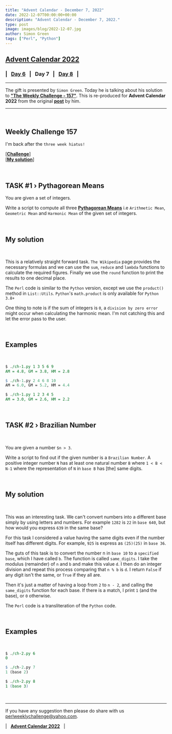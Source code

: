 ```yaml
---
title: "Advent Calendar - December 7, 2022"
date: 2022-12-07T00:00:00+00:00
description: "Advent Calendar - December 7, 2022."
type: post
image: images/blog/2022-12-07.jpg
author: Simon Green
tags: ["Perl", "Python"]
---
```


## [**Advent Calendar 2022**](/blog/advent-calendar-2022)
### | &nbsp; [**Day 6**](/blog/advent-calendar-2022-12-06) &nbsp; | &nbsp; **Day 7** &nbsp; | &nbsp; [**Day 8**](/blog/advent-calendar-2022-12-08) &nbsp; |
***

The gift is presented by `Simon Green`. Today he is talking about his solution to [**"The Weekly Challenge - 157"**](/blog/perl-weekly-challenge-157). This is re-produced for **Advent Calendar 2022** from the original [**post**](https://dev.to/simongreennet/three-means-and-big-bases-3o2f) by him.

***

<br>

## Weekly Challenge 157

I'm back after the `three week hiatus!`

[[**Challenge**](https://theweeklychallenge.org/blog/perl-weekly-challenge-157/)]
<br>
[[**My solution**](https://github.com/manwar/perlweeklychallenge-club/tree/master/challenge-157/sgreen)]

<br>

## TASK #1 › Pythagorean Means

You are given a set of integers.

Write a script to compute all three [**Pythagorean Means**](https://en.wikipedia.org/wiki/Pythagorean_means) i.e `Arithmetic Mean`, `Geometric Mean` and `Harmonic Mean` of the given set of integers.

<br>

## My solution

<br>

This is a relatively straight forward task. `The Wikipedia` page provides the necessary formulas and we can use the `sum`, `reduce` and `lambda` functions to calculate the required figures. Finally we use the `round` function to print the results to one decimal place.

The `Perl` code is similar to the `Python` version, except we use the `product()` method in `List::Utils`. `Python`'s `math.product` is only available for `Python 3.8+`

One thing to note is if the sum of integers is `0`, a `division by zero error` might occur when calculating the harmonic mean. I'm not catching this and let the error pass to the user.

<br>

## Examples

<br>

```perl
$ ./ch-1.py 1 3 5 6 9
AM = 4.8, GM = 3.8, HM = 2.8

$ ./ch-1.py 2 4 6 8 10
AM = 6.0, GM = 5.2, HM = 4.4

$ ./ch-1.py 1 2 3 4 5
AM = 3.0, GM = 2.6, HM = 2.2
```

<br>

## TASK #2 › Brazilian Number

<br>

You are given a number `$n > 3`.

Write a script to find out if the given number is a `Brazilian Number`. A positive integer number `N` has at least one natural number `B` where `1 < B < N-1` where the representation of `N` in `base B` has [the] same digits.

<br>

## My solution

<br>

This was an interesting task. We can't convert numbers into a different base simply by using letters and numbers. For example `1282` is `22` in `base 640`, but how would you express `639` in the same base?

For this task I considered a value having the same digits even if the number itself has different digits. For example, `925` is express as `(25)(25)` in `base 36`.

The guts of this task is to convert the number n in `base 10` to a `specified base`, which I have called `b`. The function is called `same_digits`. I take the modulus (remainder) of `n` and `b` and make this value `d`. I then do an integer division and repeat this process comparing that `n % b` is `d`. I return `False` if any digit isn't the same, or `True` if they all are.

Then it's just a matter of having a loop from `2` to `n - 2`, and calling the `same_digits` function for each base. If there is a match, I print `1` (and the base), or `0` otherwise.

The `Perl` code is a transliteration of the `Python` code.

<br>

## Examples

<br>

```perl
$ ./ch-2.py 6
0

$ ./ch-2.py 7
1 (base 2)

$ ./ch-2.py 8
1 (base 3)
```

<br>

***

If you have any suggestion then please do share with us <perlweeklychallenge@yahoo.com>.

| &nbsp; [**Advent Calendar 2022**](/blog/advent-calendar-2022) &nbsp; |
